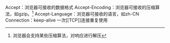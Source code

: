 
Accept：浏览器可接收的数据格式
Accept-Encoding：浏览器可接收的压缩算法，如gzip。[^1] 
Accept-Language：浏览器可接收的语言，如zh-CN
Connection：keep-alive 一次[[TCP]]连接重复使用


[^1]: 浏览器会支持某些压缩算法，对响应进行解压